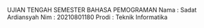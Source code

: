UJIAN TENGAH SEMESTER BAHASA PEMOGRAMAN
Nama : Sadat Ardiansyah
Nim : 20210801180
Prodi : Teknik Informatika




